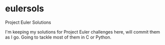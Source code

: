 # eulersols
Project Euler Solutions

I'm keeping my solutions for Project Euler challenges here, will commit them as I go.  Going to tackle most of them in C or Python.  
